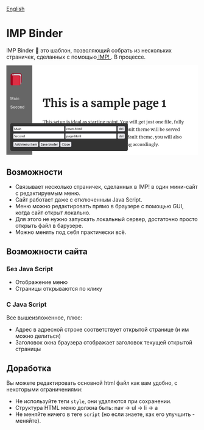 [English](README.md)

# IMP Binder

IMP Binder 📎 это шаблон, позволяющий собрать из нескольких страничек, сделанных
с помощью[ IMP! ](https://github.com/girobusan/imp). В процессе.

![ screenshot ]( docs/Screenshot.png )

## Возможности

- Связывает несколько страничек, сделанных в IMP! в один мини-сайт с редактируемым меню.
- Сайт работает даже с отключенным Java Script.
- Меню можно редактировать прямо в браузере с помощью GUI, когда сайт открыт локально.
- Для этого не нужно запускать локальный сервер, достаточно просто открыть файл в барузере.
- Можно менять под себя практически всё.

## Возможности сайта

### Без Java Script
- Отображение меню
- Страницы открываются по клику

### С Java Script
Все вышеизложенное, плюс:
- Адрес в адресной строке соответствует открытой странице (и им можно делиться)
- Заголовок окна браузера отображает заголовок текущей открытой страницы

## Доработка
Вы можете редактировать основной html файл как вам удобно, с некоторыми ограничениями:

- Не используйте теги `style`, они удаляются при сохранении.
- Структура HTML меню должна быть: nav -> ul -> li -> a
- Не меняйте ничего в теге `script` (но если знаете, как его улучшить - меняйте).

